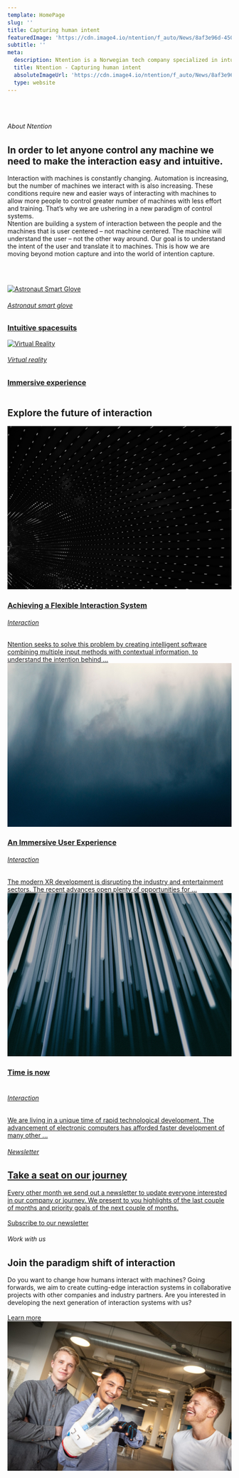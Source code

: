 ```yaml
---
template: HomePage
slug: ''
title: Capturing human intent
featuredImage: 'https://cdn.image4.io/ntention/f_auto/News/8af3e96d-450b-4b90-8acb-ea72786a55d5.Jpeg'
subtitle: ''
meta:
  description: Ntention is a Norwegian tech company specialized in intuitive interaction systems. In order to let anyone control any machine we need to make the interaction easy and intuitive. In short time the company has developed groundbreaking technology for use of hand gestures in VR for the construction industry and has an on-going research project with NASA partners for developing interaction systems in next-generation spacesuits.
  title: Ntention - Capturing human intent
  absoluteImageUrl: 'https://cdn.image4.io/ntention/f_auto/News/8af3e96d-450b-4b90-8acb-ea72786a55d5.Jpeg'
  type: website
---
```



&nbsp;
<div class="row">
  <div class="column"><h6>
About Ntention </h6><h2>
In order to let anyone control any machine we need to make the interaction easy and intuitive.</h2>
</div>
<div class="column"></div>
</div>

<div class="row">
  <div class="column">
  Interaction with machines is constantly changing. Automation is increasing, but the number of machines we interact with is also increasing. These conditions require new and easier ways of interacting with machines to allow more people to control greater number of machines with less effort and training. That’s why we are ushering in a new paradigm of control systems.
</div>
<div class="column">Ntention are building a system of interaction between the people and the machines that is user centered – not machine centered. The machine will understand the user – not the other way around. Our goal is to understand the intent of the user and translate it to machines. This is how we are moving beyond motion capture and into the world of intention capture.</div>
</div>
&nbsp;

&nbsp;

<div class="row">
  <div class="column">
    <div class="container hover-image full-mobile"><a href="/posts/astronaut-smart-glove/">
      <img src="/images/technology/Astronautglove-showcase.jpg" alt="Astronaut Smart Glove">
      <div class="text-block">
        <h6>Astronaut smart glove</h6>
        <h3>Intuitive spacesuits</h3>
      </div>
      </a>
    </div>
</div>
<div class="column">
    <div class="container hover-image full-mobile"><a href="/technology/virtual-reality">
      <img src="/images/technology/VR-showcase.jpg" alt="Virtual Reality">
      <div class="text-block">
        <h6>Virtual reality</h6>
        <h3>Immersive experience</h3>
      </div>
      </a>
    </div>
</div>
</div>


<div class="row section space-100t">
<h2>Explore the future of interaction</h2>
 <div class="column3">
 <div class="PostCard">
        <a href="/posts/achieving-a-flexible-interaction-system/" class="PostCard">
        <div class="home-image relative">
        <img src="images/Flexible-interaction-system.jpg" alt="Flexible interaction system">
        </div>
        <div class="home-content">
            <div class="home-title">
            <h3>Achieving a Flexible Interaction System</h3>
            </div>
            <h6>Interaction</h6>
        <div class="PostCard--Excerpt">
        Ntention seeks to solve this problem by creating intelligent software combining multiple input methods with contextual information, to understand the intention behind ...
        </div>
        </div>
</div>
</div>
<div class="column3">
<div class="PostCard">
       <a href="/posts/an-immersive-user-experience/" class="PostCard">
       <div class="home-image relative">
       <img src="images/An-immersive-user-experience.jpg" alt="An immersive user experience">
       </div>
       <div class="home-content">
           <div class="home-title">
           <h3>An Immersive User Experience</h3>
           </div>
           <h6>Interaction</h6>
       <div class="PostCard--Excerpt">
       The modern XR development is disrupting the industry and entertainment sectors. The recent advances open plenty of opportunities for ...
       </div>
       </div>
</div>
</div>
<div class="column3">
<div class="PostCard">
       <a href="/posts/intuitive-interaction-why-the-time-is-now/" class="PostCard">
       <div class="home-image relative">
       <img src="images/Time-is-now.jpg" alt="Time is now">
       </div>
       <div class="home-content">
           <div class="home-title">
           <h3>Time is now <br> </br></h3>
           </div>
           <h6>Interaction</h6>
       <div class="PostCard--Excerpt">
       We are living in a unique time of rapid technological development. The advancement of electronic computers has afforded faster development of many other ...
       </div>
       </div>
</div>
</div>
</div>


<div class="row section">
 <div class="column">
    <div class="full-width">
        <h6>Newsletter</h6><h2>Take a seat on our journey</h2>Every other month we send out a newsletter to update everyone interested in our company or journey. We present to you highlights of the last couple of months and priority goals of the next couple of months.<br><br>
        <a class="button" href="/subscribe">Subscribe to our newsletter</a>
    </div>
<div class="column"></div>
</div>
</div>

<div class="row space-100t space-100b reverse">
  <div class="column">
        <h6>Work with us</h6>
        <h2>Join the paradigm shift of interaction</h2>
        Do you want to change how humans interact with machines? Going forwards, we aim to create cutting-edge interaction systems in collaborative projects with other companies and industry partners. Are you interested in developing the next generation of interaction systems with us?<br><br>
        <a class="button" href="/career">Learn more</a>
    </div>
<div class="column">
    <div class="full-mobile">
      <img src="images/Technology.jpg" alt="Work with us">
    </div>
</div>
</div>
